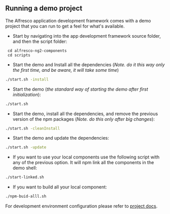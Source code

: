 ## Running a demo project

The Alfresco application development framework comes with a demo project that you can run to get a
feel for what's available.

* Start by navigating into the app development framework source folder, and then the script folder:

```ssh
 cd alfresco-ng2-components
 cd scripts
```

* Start the demo and Install all the dependencies (*Note. do it this way only the first time, and be aware, it will take some time*)

```sh
./start.sh -install
```

* Start the demo (*the standard way of starting the demo after first initialization*):

```sh
./start.sh
```

* Start the demo, install all the dependencies, and remove the previous version of the npm packages (*Note. do this only after big changes*):

```sh
./start.sh -cleanInstall
```

* Start the demo and update the dependencies:

```sh
./start.sh -update
```

* If you want to use your local components use the following script with any of the previous option. It will npm link all the components
in the demo shell:

```sh
./start-linked.sh
```

* If you want to build all your local component:

```sh
./npm-buid-alll.sh
```

For development environment configuration please refer to [project docs](demo-shell-ng2/README.md).